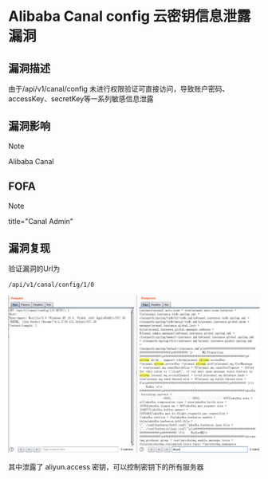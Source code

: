# Alibaba Canal config 云密钥信息泄露漏洞

## 漏洞描述

由于/api/v1/canal/config  未进行权限验证可直接访问，导致账户密码、accessKey、secretKey等一系列敏感信息泄露

## 漏洞影响

> [!NOTE]
>
> Alibaba Canal

## FOFA

> [!NOTE]
>
> title="Canal Admin"

## 漏洞复现

验证漏洞的Url为

```
/api/v1/canal/config/1/0
```

![image-20210827144737848](images/image-20210827144737848.png)

其中泄露了 aliyun.access 密钥，可以控制密钥下的所有服务器

